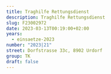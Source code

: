 ```yaml
---
title: Traghilfe Rettungsdienst
description: Traghilfe Rettungsdienst
slug: F23002972
date: 2023-03-13T00:19:00+02:00
years:
  - einsaetze-2023
number: "2023|21"
street: Dorfstrasse 33c, 8902 Urdorf
group: TK
draft: false
---
```

